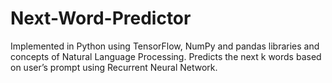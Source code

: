 # Next-Word-Predictor

Implemented in Python using TensorFlow, NumPy and pandas libraries and concepts of Natural Language Processing. Predicts the next k words based on user’s prompt using Recurrent Neural Network.

